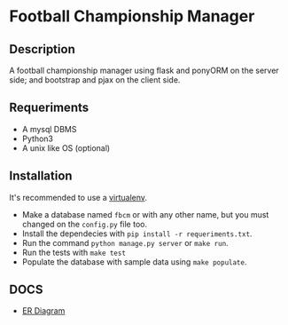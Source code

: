 # Football Championship Manager

## Description

A football championship manager using flask and ponyORM on the
server side; and bootstrap and pjax on the client side.

## Requeriments

- A mysql DBMS
- Python3
- A unix like OS (optional)

## Installation

It's recommended to use a [virtualenv](https://virtualenv.pypa.io/).

- Make a database named `fbcm` or with any other name, but you must changed on the `config.py` file too.
- Install the dependecies with `pip install -r requeriments.txt`.
- Run the command `python manage.py server` or `make run`.
- Run the tests with `make test`
- Populate the database with sample data using `make populate`.

## DOCS

- [ER Diagram](https://editor.ponyorm.com/user/stsewd/football_championship)
